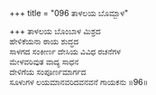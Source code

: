 +++
title = "096 ತಾಳಲಯ ಬೊಮ್ಬಾಳ"

+++
ತಾಳಲಯ ಬೊಂಬಾಳ ಮಿಶ್ರದ   
ಹೇಳಿಕೆಯನಾ ಠಾಯ ಶುದ್ಧದ   
ಸಾಳಗದ ಸಂಕೀರ್ಣ ದೇಸಿಯ ವಿವಿಧ ರಚನೆಗಳ   
ಮೇಳವರಿವುತ ವಾದ್ಯ ಸಾಧನ  
ದೇಳಿಗೆಯ ಸಂಪೂರ್ಣಮಾರ್ಗದ   
ಸೂಳುಗಳ ಲಯಮಾನವರಿದವನವನೆ ಗಾಯಕನು    ॥96॥